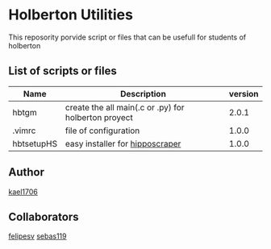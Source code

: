 # Holberton Utilities

This reposority porvide script or files that can be usefull for students of holberton

## List of scripts or files

| Name | Description  | version
|---|---|---|
|hbtgm| create the all main(.c or .py) for holberton proyect|2.0.1|
|.vimrc| file of configuration |1.0.0|
|hbtsetupHS| easy installer for [hipposcraper](https://github.com/kael1706/hipposcraper)  |1.0.0

## Author
[kael1706](https://github.com/kael1706) 

## Collaborators
[felipesv](https://github.com/felipesv)
[sebas119](https://github.com/sebas119)
